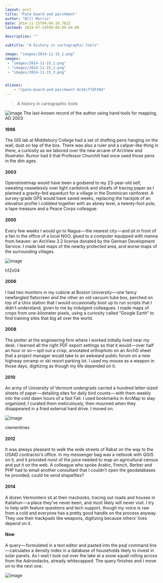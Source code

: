 ```yaml
---
layout: post
title: "Palm board and parchment"
author: "Bill Morris"
date: 2014-11-15T04:04:10.782Z
lastmod: 2019-07-19T09:09:09-04:00

description: ""

subtitle: "A history in cartographic tools"

image: "images/2014-11-15_1.png" 
images:
 - "images/2014-11-15_1.png" 
 - "images/2014-11-15_2.png" 
 - "images/2014-11-15_3.png" 


aliases:
    - "/palm-board-and-parchment-8c56cf7dfd9d"
---
```


> A history in cartographic tools

![image](/assets/img/2014-11-15_0.jpg)
The last-known record of the author using hand tools for mapping, AD 2003

#### 1998

The GIS lab at Middlebury College had a set of drafting pens hanging on the wall, dust on top of the box. There was also a ruler and a caliper-like thing in there, a curiosity as we labored over the new arcane of ArcView and Illustrator. Rumor had it that Professor Churchill had once used those pens in the dim ages.

#### 2003

Openstreetmap would have been a godsend to my 23-year-old self, sweating ceaselessly over light cardstock and sheafs of tracing paper as I planned a gravity-fed aqueduct for a village in the Dominican rainforest. A survey-grade GPS would have saved weeks, replacing the hackjob of an elevation profile I cobbled together with an abney level, a twenty-foot pole, a tape measure and a Peace Corps colleague.

#### 2005

Every few weeks I would go to Nagua — the nearest city — and sit in front of a fan in the office of a local NGO, glued to a computer equipped with manna from heaven: an ArcView 3.2 license donated by the German Development Service. I made bad maps of the nearby protected area, and worse maps of the surrounding villages.




![image](/assets/img/2014-11-15_1.png)

h12v04



#### 2006

I had two monitors in my cubicle at Boston University — one fancy newfangled flatscreen and the other an old vacuum tube box, perched on top of a Unix station that I would occasionally boot up to run scripts that I didn’t understand, given to me by indulgent colleagues. I made maps of crops from one-kilometer pixels, using a curiosity called “Google Earth” to find training sites that big all over the world.

#### 2008

The plotter at the engineering firm where I worked initially lived near my desk. I learned all the right PDF export settings so that it would — over half an hour or so — spit out a crisp, annotated orthophoto on an ArchD sheet that a project manager would take to an awkward public forum on a new highway onramp or ski resort parking lot. I used my mouse as a weapon in those days, digitizing as though my life depended on it.

#### 2010

An army of University of Vermont undergrads carried a hundred letter-sized sheets of paper — detailing sites for daily bird counts — with them weekly into the cold dawn hours of a fast Fall. I used bookmarks in ArcMap to stay organized; I curated them meticulously, then mourned when they disappeared in a fried external hard drive. I moved on.




![image](/assets/img/2014-11-15_2.png)

clementines



#### 2012

It was always pleasant to walk the wide streets of Rabat on the way to the USAID contractor’s office. In my messenger bag was a netbook with QGIS on it, and it provided most of the juice needed to map an agricultural census and put it on the web. A colleague who spoke Arabic, French, Berber and PHP had to email another consultant that I couldn’t open the geodatabases he provided; could he send shapefiles?

#### 2014

A dozen Vermonters sit at their macbooks, tracing out roads and houses in Kailahun — a place they’ve never been, and most likely will never visit. I try to help with feature questions and tech support, though my voice is raw from a cold and everyone has a pretty good handle on the process anyway. They use their trackpads like weapons, digitizing because others’ lives depend on it.

#### Now

A query — formulated in a text editor and pasted into the psql command line — calculates a density index in a database of households likely to invest in solar panels. As I wait I look out over the lake at a snow squall rolling across from the Adirondacks, already whitecapped. The query finishes and I move on to the next one.




![image](/assets/img/2014-11-15_3.png)
